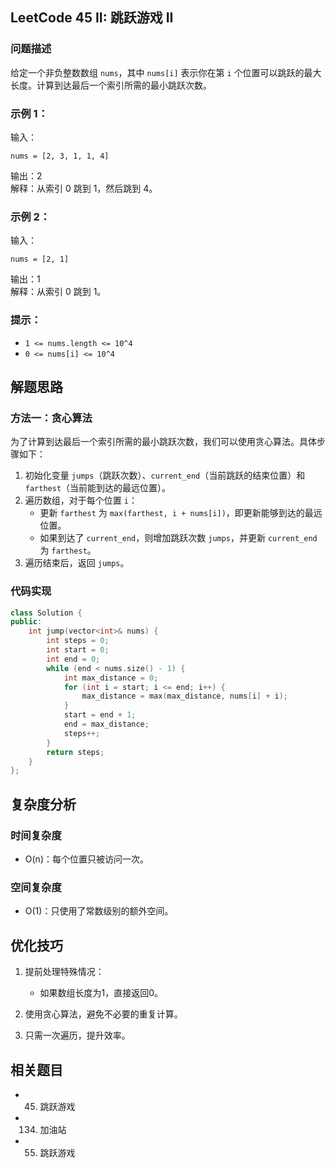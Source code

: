 ## LeetCode 45 II: 跳跃游戏 II

### 问题描述
给定一个非负整数数组 `nums`，其中 `nums[i]` 表示你在第 `i` 个位置可以跳跃的最大长度。计算到达最后一个索引所需的最小跳跃次数。

### 示例 1：
输入：
```
nums = [2, 3, 1, 1, 4]
```
输出：2  
解释：从索引 0 跳到 1，然后跳到 4。

### 示例 2：
输入：
```
nums = [2, 1]
```
输出：1  
解释：从索引 0 跳到 1。

### 提示：
- `1 <= nums.length <= 10^4`
- `0 <= nums[i] <= 10^4`

## 解题思路

### 方法一：贪心算法
为了计算到达最后一个索引所需的最小跳跃次数，我们可以使用贪心算法。具体步骤如下：

1. 初始化变量 `jumps`（跳跃次数）、`current_end`（当前跳跃的结束位置）和 `farthest`（当前能到达的最远位置）。
2. 遍历数组，对于每个位置 `i`：
   - 更新 `farthest` 为 `max(farthest, i + nums[i])`，即更新能够到达的最远位置。
   - 如果到达了 `current_end`，则增加跳跃次数 `jumps`，并更新 `current_end` 为 `farthest`。
3. 遍历结束后，返回 `jumps`。

### 代码实现

```cpp
class Solution {
public:
    int jump(vector<int>& nums) {
        int steps = 0;
        int start = 0;
        int end = 0;
        while (end < nums.size() - 1) {
            int max_distance = 0;
            for (int i = start; i <= end; i++) {
                max_distance = max(max_distance, nums[i] + i);
            }
            start = end + 1;
            end = max_distance;
            steps++;
        }
        return steps;
    }
};
```

## 复杂度分析

### 时间复杂度
- O(n)：每个位置只被访问一次。

### 空间复杂度
- O(1)：只使用了常数级别的额外空间。

## 优化技巧

1. 提前处理特殊情况：
   - 如果数组长度为1，直接返回0。
   
2. 使用贪心算法，避免不必要的重复计算。

3. 只需一次遍历，提升效率。

## 相关题目
- 45. 跳跃游戏
- 134. 加油站
- 55. 跳跃游戏
